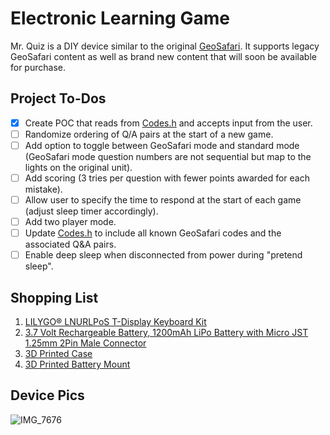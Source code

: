 # Electronic Learning Game
Mr. Quiz is a DIY device similar to the original [GeoSafari](https://en.wikipedia.org/wiki/GeoSafari). It supports legacy GeoSafari content as well as brand new content that will soon be available for purchase.

## Project To-Dos
- [x] Create POC that reads from [Codes.h](Codes.h) and accepts input from the user.
- [ ] Randomize ordering of Q/A pairs at the start of a new game.
- [ ] Add option to toggle between GeoSafari mode and standard mode (GeoSafari mode question numbers are not sequential but map to the lights on the original unit).
- [ ] Add scoring (3 tries per question with fewer points awarded for each mistake).
- [ ] Allow user to specify the time to respond at the start of each game (adjust sleep timer accordingly).
- [ ] Add two player mode.
- [ ] Update [Codes.h](Codes.h) to include all known GeoSafari codes and the associated Q&A pairs.
- [ ] Enable deep sleep when disconnected from power during "pretend sleep".

## Shopping List
1. [LILYGO® LNURLPoS T-Display Keyboard Kit](https://a.aliexpress.com/_mNxfdco)
1. [3.7 Volt Rechargeable Battery, 1200mAh LiPo Battery with Micro JST 1.25mm 2Pin Male Connector](https://a.co/d/82xNgZM)
1. [3D Printed Case]()
1. [3D Printed Battery Mount]()

## Device Pics

![IMG_7676](https://user-images.githubusercontent.com/7928540/228622020-f4648935-bd6c-4215-b299-7fe03483bc62.jpg)
